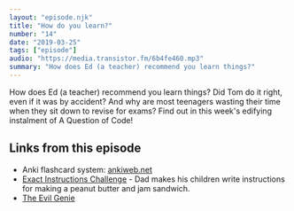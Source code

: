 ```yaml
---
layout: "episode.njk"
title: "How do you learn?"
number: "14"
date: "2019-03-25"
tags: ["episode"]
audio: "https://media.transistor.fm/6b4fe460.mp3"
summary: "How does Ed (a teacher) recommend you learn things?"
---
```


How does Ed (a teacher) recommend you learn things? Did Tom do it right, even if it was by accident? And why are most teenagers wasting their time when they sit down to revise for exams? Find out in this week's edifying instalment of A Question of Code!

## Links from this episode

* Anki flashcard system: [ankiweb.net](https://apps.ankiweb.net/)
* [Exact Instructions Challenge](https://www.youtube.com/watch?v=cDA3_5982h8) - Dad makes his children write instructions for making a peanut butter and jam sandwich.
* [The Evil Genie](https://www.reddit.com/r/ThreadGames/comments/7v66bi/im_an_evil_genie_try_to_make_your_wish_so_that_it/)
